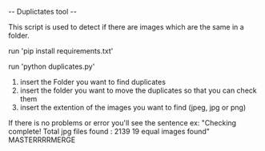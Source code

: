 -- Duplictates tool --

This script is used to detect if there are images which are the same in a folder. 

run 'pip install requirements.txt'

run 'python duplicates.py'

1) insert the Folder you want to find duplicates
2) insert the folder you want to move the duplicates so that you can check them
3) insert the extention of the images you want to find (jpeg, jpg or png)

If there is no problems or error you'll see the sentence ex: 
"Checking complete! Total jpg files found : 2139
19 equal images found"
MASTERRRRMERGE